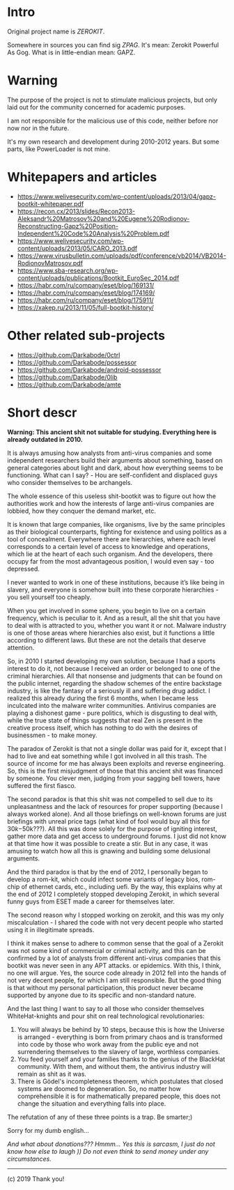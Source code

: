 # Intro

Original project name is *ZEROKIT*.

Somewhere in sources you can find sig *ZPAG*. It's mean: Zerokit Powerful As Gog. What is in little-endian mean: GAPZ.

# Warning

The purpose of the project is not to stimulate malicious projects, but only laid out for the community concerned for academic purposes.

I am not responsible for the malicious use of this code, neither before nor now nor in the future.

It's my own research and development during 2010-2012 years. But some parts, like PowerLoader is not mine.

# Whitepapers and articles

- https://www.welivesecurity.com/wp-content/uploads/2013/04/gapz-bootkit-whitepaper.pdf
- https://recon.cx/2013/slides/Recon2013-Aleksandr%20Matrosov%20and%20Eugene%20Rodionov-Reconstructing-Gapz%20Position-Independent%20Code%20Analysis%20Problem.pdf
- https://www.welivesecurity.com/wp-content/uploads/2013/05/CARO_2013.pdf
- https://www.virusbulletin.com/uploads/pdf/conference/vb2014/VB2014-RodionovMatrosov.pdf
- https://www.sba-research.org/wp-content/uploads/publications/Bootkit_EuroSec_2014.pdf
- https://habr.com/ru/company/eset/blog/169131/
- https://habr.com/ru/company/eset/blog/174169/
- https://habr.com/ru/company/eset/blog/175911/
- https://xakep.ru/2013/11/05/full-bootkit-history/

# Other related sub-projects

- https://github.com/Darkabode/0ctrl
- https://github.com/Darkabode/possessor
- https://github.com/Darkabode/android-possessor
- https://github.com/Darkabode/0lib
- https://github.com/Darkabode/amte

# Short descr

**Warning: This ancient shit not suitable for studying. Everything here is already outdated in 2010.**

It is always amusing how analysts from anti-virus companies and some independent researchers build their arguments about something, based on general categories about light and dark, about how everything seems to be functioning. What can I say? - Нou are self-confident and displaced guys who consider themselves to be archangels.

The whole essence of this useless shit-bootkit was to figure out how the authorities work and how the interests of large anti-virus companies are lobbied, how they conquer the demand market, etc.

It is known that large companies, like organisms, live by the same principles as their biological counterparts, fighting for existence and using politics as a tool of concealment. Everywhere there are hierarchies, where each level corresponds to a certain level of access to knowledge and operations, which lie at the heart of each such organism. And the developers, there occupy far from the most advantageous position, I would even say - too depressed.

I never wanted to work in one of these institutions, because it’s like being in slavery, and everyone is somehow built into these corporate hierarchies - you sell yourself too cheaply.

When you get involved in some sphere, you begin to live on a certain frequency, which is peculiar to it. And as a result, all the shit that you have to deal with is attracted to you, whether you want it or not. Malware industry is one of those areas where hierarchies also exist, but it functions a little according to different laws. But these are not the details that deserve attention.

So, in 2010 I started developing my own solution, because I had a sports interest to do it, not because I received an order or belonged to one of the criminal hierarchies. All that nonsense and judgments that can be found on the public internet, regarding the shadow schemes of the entire backstage industry, is like the fantasy of a seriously ill and suffering drug addict. I realized this already during the first 6 months, when I became less inculcated into the malware writer communities. Antivirus companies are playing a dishonest game - pure politics, which is disgusting to deal with, while the true state of things suggests that real Zen is present in the creative process itself, which has nothing to do with the desires of businessmen - to make money.

The paradox of Zerokit is that not a single dollar was paid for it, except that I had to live and eat something while I got involved in all this trash. The source of income for me has always been exploits and reverse engineering. So, this is the first misjudgment of those that this ancient shit was financed by someone. You clever men, judging from your sagging bell towers, have suffered the first fiasco.

The second paradox is that this shit was not compelled to sell due to its unpleasantness and the lack of resources for proper supporting (because I always worked alone). And all those briefings on well-known forums are just briefings with unreal price tags (what kind of fool would buy all this for $30k-$50k???). All this was done solely for the purpose of igniting interest, gather more data and get access to underground forums. I just did not know at that time how it was possible to create a stir. But in any case, it was amusing to watch how all this is gnawing and building some delusional arguments.

And the third paradox is that by the end of 2012, I personally began to develop a rom-kit, which could infect some variants of legacy bios, rom-chip of ethernet cards, etc., including uefi. By the way, this explains why at the end of 2012 I completely stopped developing Zerokit, in which several funny guys from ESET made a career for themselves later.

The second reason why I stopped working on zerokit, and this was my only miscalculation - I shared the code with not very decent people who started using it in illegitimate spreads.

I think it makes sense to adhere to common sense that the goal of a Zerokit was not some kind of commercial or criminal activity, and this can be confirmed by a lot of analysts from different anti-virus companies that this bootkit was never seen in any APT attacks. or epidemics. With this, I think, no one will argue. Yes, the source code already in 2012 fell into the hands of not very decent people, for which I am still responsible. But the good thing is that without my personal participation, this product never became supported by anyone due to its specific and non-standard nature.

And the last thing I want to say to all those who consider themselves WhiteHat-knights and pour shit on real technological revolutionaries:

1. You will always be behind by 10 steps, because this is how the Universe is arranged - everything is born from primary chaos and is transformed into code by those who work away from the public eye and not surrendering themselves to the slavery of large, worthless companies.
2. You feed yourself and your families thanks to the genius of the BlackHat community. With them, and without them, the antivirus industry will remain as shit as it was.
3. There is Gödel's incompleteness theorem, which postulates that closed systems are doomed to degeneration. So, no matter how comprehensible it is for mathematically prepared people, this does not change the situation and everything falls into place.

The refutation of any of these three points is a trap. Be smarter;)

Sorry for my dumb english...

*And what about donations??? Hmmm... Yes this is sarcasm, I just do not know how else to laugh )) Do not even think to send money under any circumstances.*

---
(c) 2019 Thank you!
